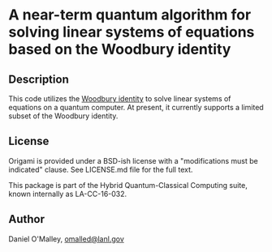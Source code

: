 A near-term quantum algorithm for solving linear systems of equations based on the Woodbury identity
===============================

Description
-----------

This code utilizes the [Woodbury identity](https://en.wikipedia.org/wiki/Woodbury_matrix_identity) to solve linear systems of equations on a quantum computer. At present, it currently supports a limited subset of the Woodbury identity.

License
-------

Origami is provided under a BSD-ish license with a "modifications must be indicated" clause.  See LICENSE.md file for the full text.

This package is part of the Hybrid Quantum-Classical Computing suite, known internally as LA-CC-16-032.

Author
------

Daniel O'Malley, <omalled@lanl.gov>

